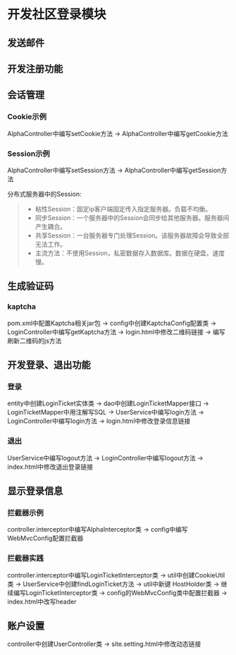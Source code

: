 # 开发社区登录模块

## 发送邮件

## 开发注册功能

## 会话管理

### Cookie示例

AlphaController中编写setCookie方法 -> AlphaController中编写getCookie方法

### Session示例

AlphaController中编写setSession方法 -> AlphaController中编写getSession方法

分布式服务器中的Session:
>  - 粘性Session：固定ip客户端固定传入指定服务器。负载不均衡。
>  - 同步Session：一个服务器中的Session会同步给其他服务器。服务器间产生耦合。
>  - 共享Session：一台服务器专门处理Session。该服务器故障会导致全部无法工作。
>  - 主流方法：不使用Session，私密数据存入数据库。数据在硬盘，速度慢。

## 生成验证码

### kaptcha

pom.xml中配置Kaptcha相关jar包 -> config中创建KaptchaConfig配置类 -> LoginController中编写getKaptcha方法 -> login.html中修改二维码链接 -> 编写刷新二维码的js方法

## 开发登录、退出功能

### 登录

entity中创建LoginTicket实体类 -> dao中创建LoginTicketMapper接口 -> LoginTicketMapper中用注解写SQL -> UserService中编写login方法 -> LoginController中编写login方法 -> login.html中修改登录信息链接  
  
### 退出

UserService中编写logout方法 -> LoginController中编写logout方法 -> index.html中修改退出登录链接

## 显示登录信息

### 拦截器示例

controller.interceptor中编写AlphaInterceptor类 -> config中编写WebMvcConfig配置拦截器

### 拦截器实践

controller.interceptor中编写LoginTicketInterceptor类 -> util中创建CookieUtil类 -> UserService中创建findLoginTicket方法 -> util中新键 HostHolder类 -> 继续编写LoginTicketInterceptor类 -> config的WebMvcConfig类中配置拦截器 -> index.html中改写header

## 账户设置

controller中创建UserController类 -> site.setting.html中修改动态链接
